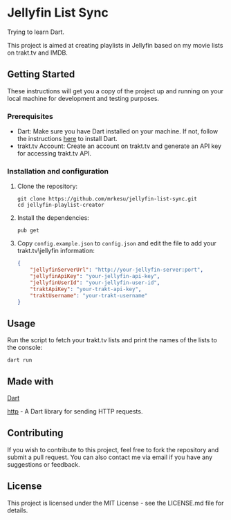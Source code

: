 # Jellyfin List Sync

Trying to learn Dart.

This project is aimed at creating playlists in Jellyfin based on my movie lists on trakt.tv and IMDB.

## Getting Started

These instructions will get you a copy of the project up and running on your local machine for development and testing purposes.

### Prerequisites

- Dart: Make sure you have Dart installed on your machine. If not, follow the instructions [here](https://dart.dev/get-dart) to install Dart.
- trakt.tv Account: Create an account on trakt.tv and generate an API key for accessing trakt.tv API.

### Installation and configuration

1. Clone the repository:
    ```
    git clone https://github.com/mrkesu/jellyfin-list-sync.git
    cd jellyfin-playlist-creator
    ```

2. Install the dependencies:
    ```
    pub get
    ```

3. Copy `config.example.json` to `config.json` and edit the file to add your trakt.tv\jellyfin information:
    ```json
    {
        "jellyfinServerUrl": "http://your-jellyfin-server:port",
        "jellyfinApiKey": "your-jellyfin-api-key",
        "jellyfinUserId": "your-jellyfin-user-id",
        "traktApiKey": "your-trakt-api-key",
        "traktUsername": "your-trakt-username"
    }
    ```

## Usage
Run the script to fetch your trakt.tv lists and print the names of the lists to the console:

```
dart run
```

## Made with

[Dart](https://dart.dev/)

[http](https://pub.dev/packages/http) - A Dart library for sending HTTP requests.

## Contributing

If you wish to contribute to this project, feel free to fork the repository and submit a pull request. You can also contact me via email if you have any suggestions or feedback.

## License
This project is licensed under the MIT License - see the LICENSE.md file for details.